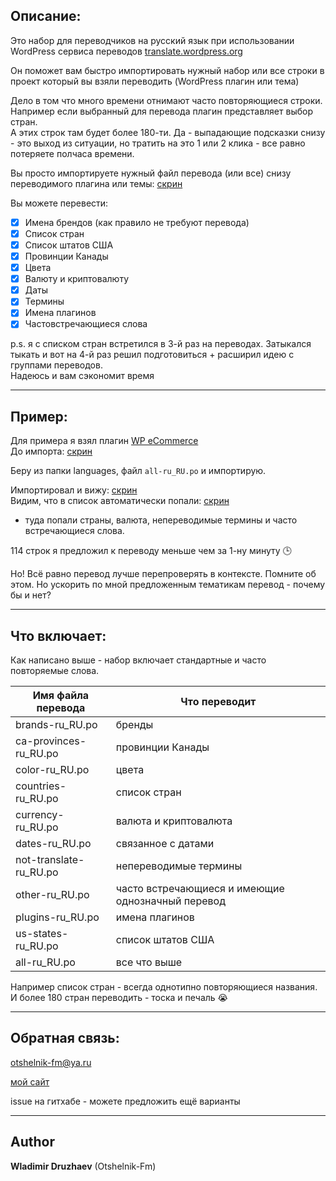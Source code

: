 ## Описание:  

Это набор для переводчиков на русский язык при использовании WordPress сервиса переводов [translate.wordpress.org](https://translate.wordpress.org/locale/ru/)  

Он поможет вам быстро импортировать нужный набор или все строки в проект который вы взяли переводить (WordPress плагин или тема)  

Дело в том что много времени отнимают часто повторяющиеся строки. Например если выбранный для перевода плагин представляет выбор стран.  
А этих строк там будет более 180-ти.
Да - выпадающие подсказки снизу - это выход из ситуации, но тратить на это 1 или 2 клика - все равно потеряете полчаса времени.  

Вы просто импортируете нужный файл перевода (или все) снизу переводимого плагина или темы: [скрин](https://yadi.sk/i/gZYlwmCyyUmESQ)  

Вы можете перевести:  

- [x] Имена брендов (как правило не требуют перевода)  
- [x] Список стран  
- [x] Список штатов США  
- [x] Провинции Канады  
- [x] Цвета  
- [x] Валюту и криптовалюту  
- [x] Даты  
- [x] Термины  
- [x] Имена плагинов  
- [x] Частовстречающиеся слова  

p.s. я с списком стран встретился в 3-й раз на переводах. Затыкался тыкать и вот на 4-й раз решил подготовиться + расширил идею с группами переводов.  
Надеюсь и вам сэкономит время  

------------------------------

## Пример:  

Для примера я взял плагин [WP eCommerce](https://translate.wordpress.org/locale/ru/default/wp-plugins/wp-e-commerce/)  
До импорта: [скрин](https://yadi.sk/i/_kFLqk-eFkLxIQ)  

Беру из папки languages, файл <code>all-ru_RU.po</code> и импортирую.  

Импортировал и вижу: [скрин](https://yadi.sk/i/GrGtJQUpyl-E-g)  
Видим, что в список автоматически попали: [скрин](https://yadi.sk/i/MYcRQjBKt-wQQA)  
- туда попали страны, валюта, непереводимые термины и часто встречающиеся слова.  

114 строк я предложил к переводу меньше чем за 1-ну минуту  🕒  

Но! Всё равно перевод лучше перепроверять в контексте. Помните об этом. Но ускорить по мной предложенным тематикам перевод - почему бы и нет?  

------------------------------

## Что включает:  

Как написано выше - набор включает стандартные и часто повторяемые слова.  

| Имя файла перевода | Что переводит |
|------|----------|
| brands-ru_RU.po | бренды |  
| ca-provinces-ru_RU.po | провинции Канады |  
| color-ru_RU.po | цвета |  
| countries-ru_RU.po | список стран |  
| currency-ru_RU.po | валюта и криптовалюта |  
| dates-ru_RU.po | связанное с датами |  
| not-translate-ru_RU.po | непереводимые термины |  
| other-ru_RU.po | часто встречающиеся и имеющие однозначный перевод |  
| plugins-ru_RU.po | имена плагинов |  
| us-states-ru_RU.po | список штатов США |  
| all-ru_RU.po | все что выше |  

Например список стран - всегда однотипно повторяющиеся названия. И более 180 стран переводить - тоска и печаль  😭  

------------------------------

## Обратная связь:  

otshelnik-fm@ya.ru  

[мой сайт](https://otshelnik-fm.ru/)  

issue на гитхабе - можете предложить ещё варианты  

------------------------------

## Author  

**Wladimir Druzhaev** (Otshelnik-Fm)  
